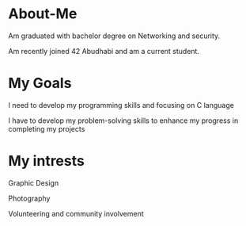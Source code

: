 # About-Me

Am graduated with bachelor degree on Networking and security.

Am recently joined 42 Abudhabi and am a current student.


# My Goals

 I need to develop my programming skills and focusing on C language 
 
 I have to develop my problem-solving skills to enhance my progress in completing my projects
 
 
 # My intrests
 
Graphic Design

Photography

Volunteering and community involvement

